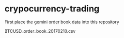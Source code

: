 # crypocurrency-trading

First place the gemini order book data into this repository

BTCUSD_order_book_20170210.csv

